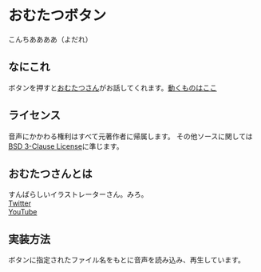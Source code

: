 # おむたつボタン
こんちああああ（よだれ）

## なにこれ
ボタンを押すと[おむたつさん](https://www.youtube.com/@omutatsu)がお話してくれます。[動くものはここ]()

## ライセンス
音声にかかわる権利はすべて元著作者に帰属します。
その他ソースに関しては[BSD 3-Clause License](https://opensource.org/licenses/BSD-3-Clause)に準じます。

## おむたつさんとは
すんばらしいイラストレーターさん。みろ。  
[Twitter](https://twitter.com/omrice4869)   
[YouTube](https://www.youtube.com/@omutatsu)

## 実装方法
ボタンに指定されたファイル名をもとに音声を読み込み、再生しています。
